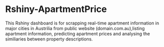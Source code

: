 # Rshiny-ApartmentPrice
This Rshiny dashboard is for scrapping real-time apartment information in major cities in Austrilia from public website (domain.com.au),listing apartment information, predicting apartment prices and analysing the similiaries between property descriptions. 
